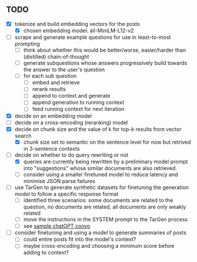 ## TODO

- [x] tokenize and build embedding vectors for the posts
  - [x] chosen embedding model: all-MiniLM-L12-v2
- [ ] scrape and generate example questions for use in least-to-most prompting
  - [ ] think about whether this would be better/worse, easier/harder than (distilled) chain-of-thought
  - [ ] generate subquestions whose answers progressively build towards the answer to the user's question
  - [ ] for each sub question
    - [ ] embed and retrieve
    - [ ] rerank results
    - [ ] append to context and generate
    - [ ] append generation to running context
    - [ ] feed running context for next iteration
- [x] decide on an embedding model
- [ ] decide on a cross-encoding (reranking) model
- [x] decide on chunk size and the value of k for top-k results from vector search
  - [x] chunk size set to semantic on the sentence level for now but retrived in 3-sentence contexts
- [ ] decide on whether to do query rewriting or not
  - [x] queries are currently being rewritten by a preliminary model prompt into "suggestions" whose similar documents are also retrieved.
  - [ ] consider using a smaller finetuned model to reduce latency and minimise JSON parse failures
- [ ] use TarGen to generate synthetic datasets for finetuning the generation model to follow a specific response format
  - [ ] identified three scenarios: some documents are related to the question, no documents are related, all documents are only weakly related
  - [ ] move the instructions in the SYSTEM prompt to the TarGen process
  - [ ] see [sample chatGPT convo](https://chatgpt.com/share/67c5f178-9db4-8009-9104-0f4d6f2d62d8)
- [ ] consider finetuning and using a model to generate summaries of posts
  - [ ] could entire posts fit into the model's context?
  - [ ] maybe cross-encoding and choosing a minimum score before adding to context?
